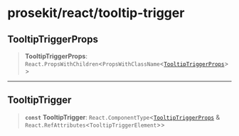 # prosekit/react/tooltip-trigger

<a id="TooltipTriggerProps" name="TooltipTriggerProps"></a>

## TooltipTriggerProps

> **TooltipTriggerProps**: `React.PropsWithChildren`\<`PropsWithClassName`\<[`TooltipTriggerProps`](../lit/tooltip-trigger.md#TooltipTriggerProps)\>\>

***

<a id="TooltipTrigger" name="TooltipTrigger"></a>

## TooltipTrigger

> **`const`** **TooltipTrigger**: `React.ComponentType`\<[`TooltipTriggerProps`](tooltip-trigger.md#TooltipTriggerProps) & `React.RefAttributes`\<`TooltipTriggerElement`\>\>
